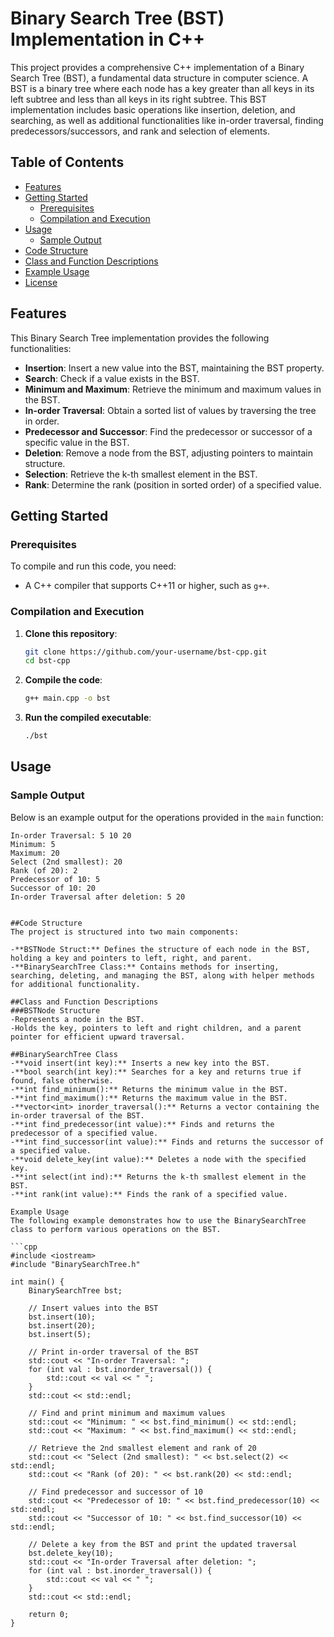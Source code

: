 # Binary Search Tree (BST) Implementation in C++

This project provides a comprehensive C++ implementation of a Binary Search Tree (BST), a fundamental data structure in computer science. A BST is a binary tree where each node has a key greater than all keys in its left subtree and less than all keys in its right subtree. This BST implementation includes basic operations like insertion, deletion, and searching, as well as additional functionalities like in-order traversal, finding predecessors/successors, and rank and selection of elements.

## Table of Contents
- [Features](#features)
- [Getting Started](#getting-started)
  - [Prerequisites](#prerequisites)
  - [Compilation and Execution](#compilation-and-execution)
- [Usage](#usage)
  - [Sample Output](#sample-output)
- [Code Structure](#code-structure)
- [Class and Function Descriptions](#class-and-function-descriptions)
- [Example Usage](#example-usage)
- [License](#license)

## Features

This Binary Search Tree implementation provides the following functionalities:
- **Insertion**: Insert a new value into the BST, maintaining the BST property.
- **Search**: Check if a value exists in the BST.
- **Minimum and Maximum**: Retrieve the minimum and maximum values in the BST.
- **In-order Traversal**: Obtain a sorted list of values by traversing the tree in order.
- **Predecessor and Successor**: Find the predecessor or successor of a specific value in the BST.
- **Deletion**: Remove a node from the BST, adjusting pointers to maintain structure.
- **Selection**: Retrieve the k-th smallest element in the BST.
- **Rank**: Determine the rank (position in sorted order) of a specified value.

## Getting Started

### Prerequisites

To compile and run this code, you need:
- A C++ compiler that supports C++11 or higher, such as `g++`.

### Compilation and Execution

1. **Clone this repository**:
    ```bash
    git clone https://github.com/your-username/bst-cpp.git
    cd bst-cpp
    ```

2. **Compile the code**:
    ```bash
    g++ main.cpp -o bst
    ```

3. **Run the compiled executable**:
    ```bash
    ./bst
    ```

## Usage

### Sample Output

Below is an example output for the operations provided in the `main` function:

```plaintext
In-order Traversal: 5 10 20
Minimum: 5
Maximum: 20
Select (2nd smallest): 20
Rank (of 20): 2
Predecessor of 10: 5
Successor of 10: 20
In-order Traversal after deletion: 5 20


##Code Structure
The project is structured into two main components:

-**BSTNode Struct:** Defines the structure of each node in the BST, holding a key and pointers to left, right, and parent.
-**BinarySearchTree Class:** Contains methods for inserting, searching, deleting, and managing the BST, along with helper methods for additional functionality.

##Class and Function Descriptions
###BSTNode Structure
-Represents a node in the BST.
-Holds the key, pointers to left and right children, and a parent pointer for efficient upward traversal.

##BinarySearchTree Class
-**void insert(int key):** Inserts a new key into the BST.
-**bool search(int key):** Searches for a key and returns true if found, false otherwise.
-**int find_minimum():** Returns the minimum value in the BST.
-**int find_maximum():** Returns the maximum value in the BST.
-**vector<int> inorder_traversal():** Returns a vector containing the in-order traversal of the BST.
-**int find_predecessor(int value):** Finds and returns the predecessor of a specified value.
-**int find_successor(int value):** Finds and returns the successor of a specified value.
-**void delete_key(int value):** Deletes a node with the specified key.
-**int select(int ind):** Returns the k-th smallest element in the BST.
-**int rank(int value):** Finds the rank of a specified value.

Example Usage
The following example demonstrates how to use the BinarySearchTree class to perform various operations on the BST.

```cpp
#include <iostream>
#include "BinarySearchTree.h"

int main() {
    BinarySearchTree bst;
    
    // Insert values into the BST
    bst.insert(10);
    bst.insert(20);
    bst.insert(5);
    
    // Print in-order traversal of the BST
    std::cout << "In-order Traversal: ";
    for (int val : bst.inorder_traversal()) {
        std::cout << val << " ";
    }
    std::cout << std::endl;
    
    // Find and print minimum and maximum values
    std::cout << "Minimum: " << bst.find_minimum() << std::endl;
    std::cout << "Maximum: " << bst.find_maximum() << std::endl;

    // Retrieve the 2nd smallest element and rank of 20
    std::cout << "Select (2nd smallest): " << bst.select(2) << std::endl;
    std::cout << "Rank (of 20): " << bst.rank(20) << std::endl;

    // Find predecessor and successor of 10
    std::cout << "Predecessor of 10: " << bst.find_predecessor(10) << std::endl;
    std::cout << "Successor of 10: " << bst.find_successor(10) << std::endl;

    // Delete a key from the BST and print the updated traversal
    bst.delete_key(10);
    std::cout << "In-order Traversal after deletion: ";
    for (int val : bst.inorder_traversal()) {
        std::cout << val << " ";
    }
    std::cout << std::endl;
    
    return 0;
}
```
